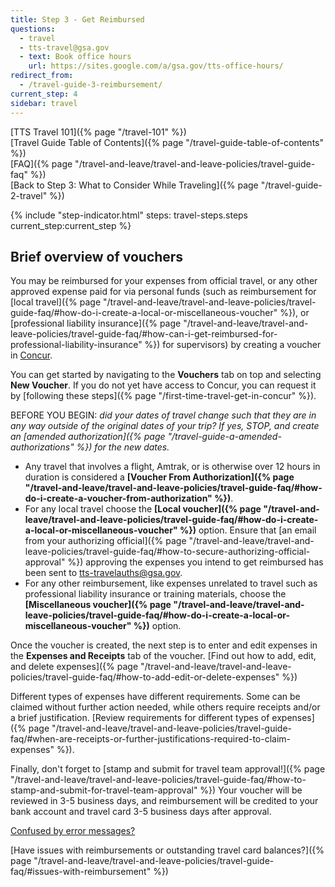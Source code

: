 ```yaml
---
title: Step 3 - Get Reimbursed
questions:
  - travel
  - tts-travel@gsa.gov
  - text: Book office hours
    url: https://sites.google.com/a/gsa.gov/tts-office-hours/
redirect_from:
  - /travel-guide-3-reimbursement/
current_step: 4
sidebar: travel
---
```


[TTS Travel 101]({% page "/travel-101" %}) <br> [Travel Guide Table of
Contents]({% page "/travel-guide-table-of-contents" %}) <br>
[FAQ]({% page "/travel-and-leave/travel-and-leave-policies/travel-guide-faq" %})
<br> [Back to Step 3: What to Consider While
Traveling]({% page "/travel-guide-2-travel" %})

{% include "step-indicator.html" steps: travel-steps.steps current_step:current_step  %}

## Brief overview of vouchers

You may be reimbursed for your expenses from official travel, or any other
approved expense paid for via personal funds (such as reimbursement for [local
travel]({% page "/travel-and-leave/travel-and-leave-policies/travel-guide-faq/#how-do-i-create-a-local-or-miscellaneous-voucher" %}),
or [professional liability
insurance]({% page "/travel-and-leave/travel-and-leave-policies/travel-guide-faq/#how-can-i-get-reimbursed-for-professional-liability-insurance" %})
for supervisors) by creating a voucher in [Concur](https://travel.gsa.gov).

You can get started by navigating to the **Vouchers** tab on top and selecting
**New Voucher**. If you do not yet have access to Concur, you can request it by
[following these steps]({% page "/first-time-travel-get-in-concur" %}).

BEFORE YOU BEGIN: _did your dates of travel change such that they are in any way
outside of the original dates of your trip? If yes, STOP, and create an [amended
authorization]({% page "/travel-guide-a-amended-authorizations" %}) for the new
dates._

- Any travel that involves a flight, Amtrak, or is otherwise over 12 hours in
  duration is considered a **[Voucher From
  Authorization]({% page "/travel-and-leave/travel-and-leave-policies/travel-guide-faq/#how-do-i-create-a-voucher-from-authorization" %})**.
- For any local travel choose the **[Local
  voucher]({% page "/travel-and-leave/travel-and-leave-policies/travel-guide-faq/#how-do-i-create-a-local-or-miscellaneous-voucher" %})**
  option. Ensure that [an email from your authorizing
  official]({% page "/travel-and-leave/travel-and-leave-policies/travel-guide-faq/#how-to-secure-authorizing-official-approval" %})
  approving the expenses you intend to get reimbursed has been sent to
  tts-travelauths@gsa.gov.
- For any other reimbursement, like expenses unrelated to travel such as
  professional liability insurance or training materials, choose the
  **[Miscellaneous
  voucher]({% page "/travel-and-leave/travel-and-leave-policies/travel-guide-faq/#how-do-i-create-a-local-or-miscellaneous-voucher" %})**
  option.

Once the voucher is created, the next step is to enter and edit expenses in the
**Expenses and Receipts** tab of the voucher. [Find out how to add, edit, and
delete
expenses]({% page "/travel-and-leave/travel-and-leave-policies/travel-guide-faq/#how-to-add-edit-or-delete-expenses" %})

Different types of expenses have different requirements. Some can be claimed
without further action needed, while others require receipts and/or a brief
justification. [Review requirements for different types of
expenses]({% page "/travel-and-leave/travel-and-leave-policies/travel-guide-faq/#when-are-receipts-or-further-justifications-required-to-claim-expenses" %}).

Finally, don't forget to [stamp and submit for travel team
approval!]({% page "/travel-and-leave/travel-and-leave-policies/travel-guide-faq/#how-to-stamp-and-submit-for-travel-team-approval" %})
Your voucher will be reviewed in 3-5 business days, and reimbursement will be
credited to your bank account and travel card 3-5 business days after approval.

[Confused by error messages?](https://docs.google.com/document/d/1zD020XAXRIpuXPKgY0zadLBNJmBaRj_29-DhClrkZAo/edit)

[Have issues with reimbursements or outstanding travel card
balances?]({% page "/travel-and-leave/travel-and-leave-policies/travel-guide-faq/#issues-with-reimbursement" %})
